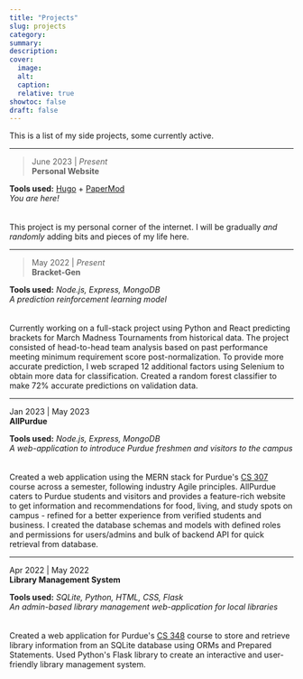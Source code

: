 ```yaml
---
title: "Projects"
slug: projects
category:
summary:
description:
cover:
  image:
  alt:
  caption:
  relative: true
showtoc: false
draft: false
---
```


This is a list of my side projects, some currently active.

---
> June 2023 | *Present*  
**Personal Website**  
<!-- [GitHub Repository](https://github.com/kabrap/hugo-personal-site/)   -->
**Tools used:** [Hugo](https://gohugo.io) + [PaperMod](https://github.com/adityatelange/hugo-PaperMod/)  
*You are here!*  
<br>  
This project is my personal corner of the internet. I will be gradually *and randomly* adding bits and pieces of my life here. 

---

> May 2022 | *Present*  
**Bracket-Gen**  
<!-- [GitHub Repository]()    -->
**Tools used:** *Node.js, Express, MongoDB*   
*A prediction reinforcement learning model*  
<br>  
Currently working on a full-stack project using Python and React predicting brackets for March Madness Tournaments from historical data. The project consisted of head-to-head team analysis based on past performance meeting minimum requirement score post-normalization. To provide more accurate prediction, I web scraped 12 additional factors using Selenium to obtain more data for classification. Created a random forest classifier to make 72% accurate predictions on validation data.

---

Jan 2023 | May 2023  
**AllPurdue**  
<!-- [GitHub Repository]()    -->
**Tools used:** *Node.js, Express, MongoDB*  
*A web-application to introduce Purdue freshmen and visitors to the campus*  
<br>   
Created a web application using the MERN stack for Purdue's [CS 307](https://www.cs.purdue.edu/academic-programs/courses/canonical/cs307.html) course across a semester, following industry Agile principles. AllPurdue caters to Purdue students and visitors and provides a feature-rich website to get information and recommendations for food, living, and study spots on campus - refined for a better experience from verified students and business. I created the database schemas and models with defined roles and permissions for users/admins and bulk of backend API for quick retrieval from database.

---

Apr 2022 | May 2022   
**Library Management System**  
<!-- [GitHub Repository]()    -->
**Tools used:** *SQLite, Python, HTML, CSS, Flask*  
*An admin-based library management web-application for local libraries*  
<br>  
Created a web application for Purdue's [CS 348](https://www.cs.purdue.edu/academic-programs/courses/canonical/cs348.html) course to store and retrieve library information from an SQLite database using ORMs and Prepared Statements. Used Python's Flask library to create an interactive and user-friendly library management system.
